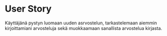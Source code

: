 # User Story

Käyttäjänä pystyn luomaan uuden asrvostelun, tarkastelemaan aiemmin kirjoittamiani arvosteluja sekä muokkaamaan sanallista arvostelua kirjasta.
